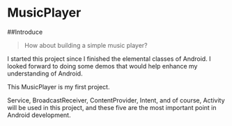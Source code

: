 # MusicPlayer

##Introduce

> 
>How about building a simple music player?
> 

I started this project since I finished the elemental classes of Android. I looked forward to doing some demos that would help enhance my understanding of Android.

This MusicPlayer is my first project.

Service, BroadcastReceiver, ContentProvider, Intent, and of course, Activity will be used in this project, and these five are the most important point in Android development.
